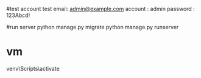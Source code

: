 #test account
test email: admin@example.com
account : admin 
password : 123Abcd!

#run server
python manage.py migrate
python manage.py runserver
# vm
venv\Scripts\activate

